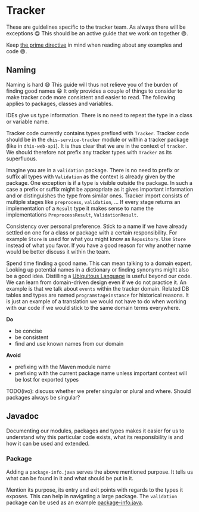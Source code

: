 # Tracker

These are guidelines specific to the tracker team. As always there will be exceptions :yum: This
should be an active guide that we work on together :smile:.

Keep [the prime directive](http://retrospectivewiki.org/index.php?title=The_Prime_Directive) in mind
when reading about any examples and code :smile:.

## Naming

Naming is hard :sweat_smile: This guide will thus not relieve you of the burden of finding good
names :grin: It only provides a couple of things to consider to make tracker code more consistent
and easier to read. The following applies to packages, classes and variables.

IDEs give us type information. There is no need to repeat the type in a class or variable name.

Tracker code currently contains types prefixed with `Tracker`. Tracker code should be in the
`dhis-service-tracker` module or within a tracker package (like in `dhis-web-api`). It is thus clear
that we are in the context of `tracker`. We should therefore not prefix any tracker types with
`Tracker` as its superfluous.

Imagine you are in a `validation` package. There is no need to prefix or suffix all types with
`Validation` as the context is already given by the package. One exception is if a type is visible
outside the package. In such a case a prefix or suffix might be appropriate as it gives important
information and or distinguishes the type from similar ones. Tracker import consists of multiple
stages like `preprocess`, `validation`, ... If every stage returns an implementation of a `Result`
type it makes sense to name the implementations `PreprocessResult`, `ValidationResult`.

Consistency over personal preference. Stick to a name if we have already settled on one for a class
or package with a certain responsibility. For example `Store` is used for what you might know as
`Repository`. Use `Store` instead of what you favor. If you have a good reason for why another name
would be better discuss it within the team.

Spend time finding a good name. This can mean talking to a domain expert. Looking up potential names
in a dictionary or finding synonyms might also be a good idea. Distilling a [Ubiquitous
Language](https://martinfowler.com/bliki/UbiquitousLanguage.html) is useful beyond our code. We can
learn from domain-driven design even if we do not practice it. An example is that we talk about
`events` within the tracker domain. Related DB tables and types are named `programstageinstance` for
historical reasons. It is just an example of a translation we would not have to do when working with
our code if we would stick to the same domain terms everywhere.

**Do**
* be concise
* be consistent
* find and use known names from our domain

**Avoid**
* prefixing with the Maven module name
* prefixing with the current package name unless important context will be lost for exported types

TODO(ivo): discuss whether we prefer singular or plural and where. Should packages always be
singular?

## Javadoc

Documenting our modules, packages and types makes it easier for us to understand why this particular
code exists, what its responsibility is and how it can be used and extended.

### Package

Adding a `package-info.java` serves the above mentioned purpose. It tells us what can be found in it
and what should be put in it.

Mention its purpose, its entry and exit points with regards to the types it exposes. This can help
in navigating a large package. The `validation` package can be used as an example
[package-info.java](https://github.com/dhis2/dhis2-core/blob/20f4fb95e269fe6276ccc4d1ca88988f20cf5d64/dhis-2/dhis-services/dhis-service-tracker/src/main/java/org/hisp/dhis/tracker/validation/package-info.java).

